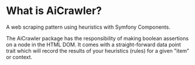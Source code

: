 # What is AiCrawler?

A web scraping pattern using heuristics with Symfony Components.

The AiCrawler package has the responsibility of making boolean assertions on a node in the HTML DOM. It comes with a straight-forward data point trait which will record the results of your heuristics (rules) for a given "item" or context.